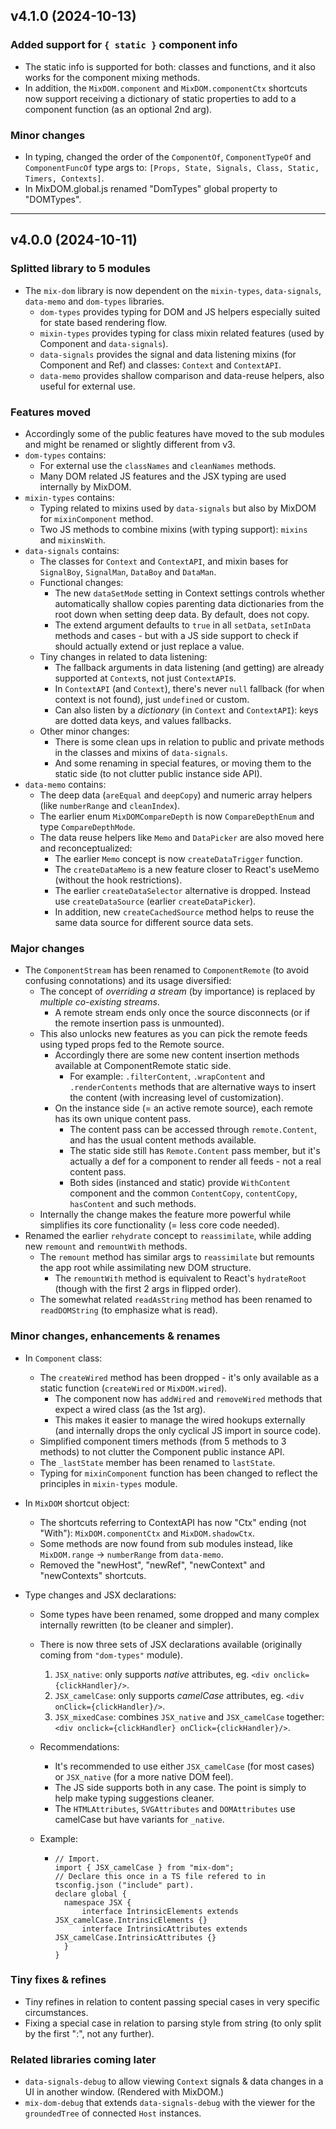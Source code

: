 ## v4.1.0 (2024-10-13)

### Added support for `{ static }` component info
- The static info is supported for both: classes and functions, and it also works for the component mixing methods.
- In addition, the `MixDOM.component` and `MixDOM.componentCtx` shortcuts now support receiving a dictionary of static properties to add to a component function (as an optional 2nd arg).

### Minor changes
- In typing, changed the order of the `ComponentOf`, `ComponentTypeOf` and `ComponentFuncOf` type args to: `[Props, State, Signals, Class, Static, Timers, Contexts]`.
- In MixDOM.global.js renamed "DomTypes" global property to "DOMTypes".

---

## v4.0.0 (2024-10-11)

### Splitted library to 5 modules

- The `mix-dom` library is now dependent on the `mixin-types`, `data-signals`, `data-memo` and `dom-types` libraries.
  - `dom-types` provides typing for DOM and JS helpers especially suited for state based rendering flow.
  - `mixin-types` provides typing for class mixin related features (used by Component and `data-signals`).
  - `data-signals` provides the signal and data listening mixins (for Component and Ref) and classes: `Context` and `ContextAPI`.
  - `data-memo` provides shallow comparison and data-reuse helpers, also useful for external use.

### Features moved

- Accordingly some of the public features have moved to the sub modules and might be renamed or slightly different from v3.
- `dom-types` contains:
  - For external use the `classNames` and `cleanNames` methods.
  - Many DOM related JS features and the JSX typing are used internally by MixDOM.
- `mixin-types` contains:
  - Typing related to mixins used by `data-signals` but also by MixDOM for `mixinComponent` method.
  - Two JS methods to combine mixins (with typing support): `mixins` and `mixinsWith`.
- `data-signals` contains:
  - The classes for `Context` and `ContextAPI`, and mixin bases for `SignalBoy`, `SignalMan`, `DataBoy` and `DataMan`.
  - Functional changes:
    - The new `dataSetMode` setting in Context settings controls whether automatically shallow copies parenting data dictionaries from the root down when setting deep data. By default, does not copy.
    - The extend argument defaults to `true` in all `setData`, `setInData` methods and cases - but with a JS side support to check if should actually extend or just replace a value.
  - Tiny changes in related to data listening:
    - The fallback arguments in data listening (and getting) are already supported at `Context`s, not just `ContextAPI`s.
    - In `ContextAPI` (and `Context`), there's never `null` fallback (for when context is not found), just `undefined` or custom.
    - Can also listen by a _dictionary_ (in `Context` and `ContextAPI`): keys are dotted data keys, and values fallbacks.
  - Other minor changes:
    - There is some clean ups in relation to public and private methods in the classes and mixins of `data-signals`.
    - And some renaming in special features, or moving them to the static side (to not clutter public instance side API).
- `data-memo` contains:
  - The deep data (`areEqual` and `deepCopy`) and numeric array helpers (like `numberRange` and `cleanIndex`).
  - The earlier enum `MixDOMCompareDepth` is now `CompareDepthEnum` and type `CompareDepthMode`.
  - The data reuse helpers like `Memo` and `DataPicker` are also moved here and reconceptualized:
    - The earlier `Memo` concept is now `createDataTrigger` function.
    - The `createDataMemo` is a new feature closer to React's useMemo (without the hook restrictions).
    - The earlier `createDataSelector` alternative is dropped. Instead use `createDataSource` (earlier `createDataPicker`).
    - In addition, new `createCachedSource` method helps to reuse the same data source for different source data sets.

### Major changes

- The `ComponentStream` has been renamed to `ComponentRemote` (to avoid confusing connotations) and its usage diversified:
  - The concept of *overriding a stream* (by importance) is replaced by *multiple co-existing streams*.
    - A remote stream ends only once the source disconnects (or if the remote insertion pass is unmounted).
  - This also unlocks new features as you can pick the remote feeds using typed props fed to the Remote source.
    - Accordingly there are some new content insertion methods available at ComponentRemote static side.
      - For example: `.filterContent`, `.wrapContent` and `.renderContents` methods that are alternative ways to insert the content (with increasing level of customization).
    - On the instance side (= an active remote source), each remote has its own unique content pass.
      - The content pass can be accessed through `remote.Content`, and has the usual content methods available.
      - The static side still has `Remote.Content` pass member, but it's actually a def for a component to render all feeds - not a real content pass.
      - Both sides (instanced and static) provide `WithContent` component and the common `ContentCopy`, `contentCopy`, `hasContent` and such methods.
  - Internally the change makes the feature more powerful while simplifies its core functionality (= less core code needed).
- Renamed the earlier `rehydrate` concept to `reassimilate`, while adding new `remount` and `remountWith` methods.
  - The `remount` method has similar args to `reassimilate` but remounts the app root while assimilating new DOM structure.
    - The `remountWith` method is equivalent to React's `hydrateRoot` (though with the first 2 args in flipped order).
  - The somewhat related `readAsString` method has been renamed to `readDOMString` (to emphasize what is read).

### Minor changes, enhancements & renames

- In `Component` class:

  - The `createWired` method has been dropped - it's only available as a static function (`createWired` or `MixDOM.wired`).
    - The component now has `addWired` and `removeWired` methods that expect a wired class (as the 1st arg).
    - This makes it easier to manage the wired hookups externally (and internally drops the only cyclical JS import in source code).
  - Simplified component timers methods (from 5 methods to 3 methods) to not clutter the Component public instance API.
  - The `_lastState` member has been renamed to `lastState`.
  - Typing for `mixinComponent` function has been changed to reflect the principles in `mixin-types` module.

- In `MixDOM` shortcut object:

  - The shortcuts referring to ContextAPI has now "Ctx" ending (not "With"): `MixDOM.componentCtx` and `MixDOM.shadowCtx`.
  - Some methods are now found from sub modules instead, like `MixDOM.range` -> `numberRange` from `data-memo`.
  - Removed the "newHost", "newRef", "newContext" and "newContexts" shortcuts.

- Type changes and JSX declarations:

  - Some types have been renamed, some dropped and many complex internally rewritten (to be cleaner and simpler).

  - There is now three sets of JSX declarations available (originally coming from `"dom-types"` module).

    1. `JSX_native`: only supports _native_ attributes, eg. `<div onclick={clickHandler}/>`.
    2. `JSX_camelCase`: only supports _camelCase_ attributes, eg. `<div onClick={clickHandler}/>`.
    3. `JSX_mixedCase`: combines `JSX_native` and `JSX_camelCase` together: `<div onclick={clickHandler} onClick={clickHandler}/>`.

  - Recommendations:

    - It's recommended to use either `JSX_camelCase` (for most cases) or `JSX_native` (for a more native DOM feel).
    - The JS side supports both in any case. The point is simply to help make typing suggestions cleaner.
    - The `HTMLAttributes`, `SVGAttributes` and `DOMAttributes` use camelCase but have variants for `_native`.

  - Example:

    - ```
      // Import.
      import { JSX_camelCase } from "mix-dom";
      // Declare this once in a TS file refered to in tsconfig.json ("include" part).
      declare global {
      	namespace JSX {
      		interface IntrinsicElements extends JSX_camelCase.IntrinsicElements {}
      		interface IntrinsicAttributes extends JSX_camelCase.IntrinsicAttributes {}
      	}
      }
      ```

### Tiny fixes & refines

- Tiny refines in relation to content passing special cases in very specific circumstances.
- Fixing a special case in relation to parsing style from string (to only split by the first ":", not any further).

### Related libraries coming later

- `data-signals-debug` to allow viewing `Context` signals & data changes in a UI in another window. (Rendered with MixDOM.)
- `mix-dom-debug` that extends `data-signals-debug` with the viewer for the `groundedTree` of connected `Host` instances.
